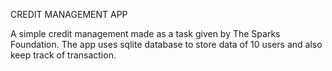 CREDIT MANAGEMENT APP

A simple credit management made as a task given by The Sparks Foundation. The app uses sqlite database to store data of 10 users and also keep track of transaction. 
